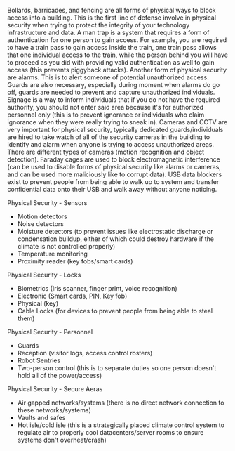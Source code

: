 
Bollards, barricades, and fencing are all forms of physical ways to block access into a building. This is the first line of defense involve in physical security when trying to protect the integrity of your technology infrastructure and data. A man trap is a system that requires a form of authentication for one person to gain access. For example, you are required to have a train pass to gain access inside the train, one train pass allows that one individual access to the train, while the person behind you will have to proceed as you did with providing valid authentication as well to gain access (this prevents piggyback attacks). Another form of physical security are alarms. This is to alert someone of potential unauthorized access. Guards are also necessary, especially during moment when alarms do go off, guards are needed to prevent and capture unauthorized individuals. Signage is a way to inform individuals that if you do not have the required authority, you should not enter said area because it's for authorized personnel only (this is to prevent ignorance or individuals who claim ignorance when they were really trying to sneak in). Cameras and CCTV are very important for physical security, typically dedicated guards/individuals are hired to take watch of all of the security cameras in the building to identify and alarm when anyone is trying to access unauthorized areas. There are different types of cameras (motion recognition and object detection). Faraday cages are used to block electromagnetic interference (can be used to disable forms of physical security like alarms or cameras, and can be used more maliciously like to corrupt data). USB data blockers exist to prevent people from being able to walk up to system and transfer confidential data onto their USB and walk away without anyone noticing.

Physical Security - Sensors
- Motion detectors
- Noise detectors
- Moisture detectors (to prevent issues like electrostatic discharge or condensation buildup, either of which could destroy hardware if the climate is not controlled properly)
- Temperature monitoring
- Proximity reader (key fobs/smart cards)

Physical Security - Locks
- Biometrics (Iris scanner, finger print, voice recognition)
- Electronic (Smart cards, PIN, Key fob)
- Physical (key)
- Cable Locks (for devices to prevent people from being able to steal them)

Physical Security - Personnel
- Guards
- Reception (visitor logs, access control rosters)
- Robot Sentries
- Two-person control (this is to separate duties so one person doesn't hold all of the power/access)

Physical Security - Secure Aeras
- Air gapped networks/systems (there is no direct network connection to these networks/systems)
- Vaults and safes
- Hot isle/cold isle (this is a strategically placed climate control system to regulate air to properly cool datacenters/server rooms to ensure systems don't overheat/crash)